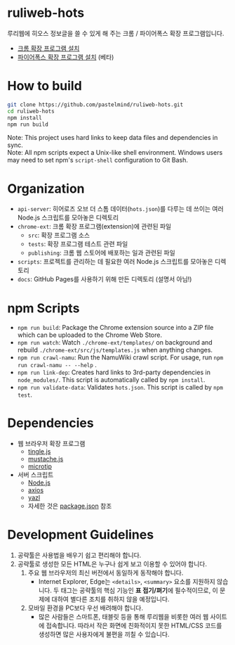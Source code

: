 # ruliweb-hots

루리웹에 히오스 정보글을 쓸 수 있게 해 주는 크롬 / 파이어폭스 확장 프로그램입니다.

* [크롬 확장 프로그램 설치](https://chrome.google.com/webstore/detail/cnglbnilhbknecgmekgagelljoljcbfe)
* [파이어폭스 확장 프로그램 설치](https://addons.mozilla.org/ko/firefox/addon/루리웹-히어로즈-오브-더-스톰-공략툴/) (베타)


# How to build

```bash
git clone https://github.com/pastelmind/ruliweb-hots.git
cd ruliweb-hots
npm install
npm run build
```

Note: This project uses hard links to keep data files and dependencies in sync.  
Note: All npm scripts expect a Unix-like shell environment. Windows users may need to set npm's `script-shell` configuration to Git Bash.


# Organization

* `api-server`: 히어로즈 오브 더 스톰 데이터(`hots.json`)를 다루는 데 쓰이는 여러 Node.js 스크립트를 모아놓은 디렉토리
* `chrome-ext`: 크롬 확장 프로그램(extension)에 관련된 파일
    * `src`: 확장 프로그램 소스
    * `tests`: 확장 프로그램 테스트 관련 파일
    * `publishing`: 크롬 웹 스토어에 배포하는 일과 관련된 파일
* `scripts`: 프로젝트를 관리하는 데 필요한 여러 Node.js 스크립트를 모아놓은 디렉토리
* `docs`: GitHub Pages를 사용하기 위해 만든 디렉토리 (설명서 아님!)


# npm Scripts

* `npm run build`: Package the Chrome extension source into a ZIP file which can be uploaded to the Chrome Web Store.
* `npm run watch`: Watch `./chrome-ext/templates/` on background and rebuild `./chrome-ext/src/js/templates.js` when anything changes.
* `npm run crawl-namu`: Run the NamuWiki crawl script. For usage, run `npm run crawl-namu -- --help` .
* `npm run link-dep`: Creates hard links to 3rd-party dependencies in `node_modules/`. This script is automatically called by `npm install`.
* `npm run validate-data`: Validates `hots.json`. This script is called by `npm test`.


# Dependencies

* 웹 브라우저 확장 프로그램
    * [tingle.js](https://robinparisi.github.io/tingle/)
    * [mustache.js](https://github.com/janl/mustache.js)
    * [microtip](https://github.com/ghosh/microtip/)
* 서버 스크립트
    * [Node.js](https://nodejs.org/)
    * [axios](https://github.com/axios/axios)
    * [yazl](https://github.com/thejoshwolfe/yazl)
    * 자세한 것은 [package.json](package.json) 참조


# Development Guidelines

1. 공략툴은 사용법을 배우기 쉽고 편리해야 합니다.
2. 공략툴로 생성한 모든 HTML은 누구나 쉽게 보고 이용할 수 있어야 합니다.
    1. 주요 웹 브라우저의 최신 버전에서 동일하게 동작해야 합니다.
        * Internet Explorer, Edge는 `<details>`, `<summary>` 요소를 지원하지 않습니다. 두 태그는 공략툴의 핵심 기능인 **표 접기/펴기**에 필수적이므로, 이 문제에 대하여 별다른 조치를 취하지 않을 예정입니다.
    2. 모바일 환경을 PC보다 우선 배려해야 합니다.
        * 많은 사람들은 스마트폰, 태블릿 등을 통해 루리웹을 비롯한 여러 웹 사이트에 접속합니다. 따라서 작은 화면에 친화적이지 못한 HTML/CSS 코드를 생성하면 많은 사용자에게 불편을 끼칠 수 있습니다.